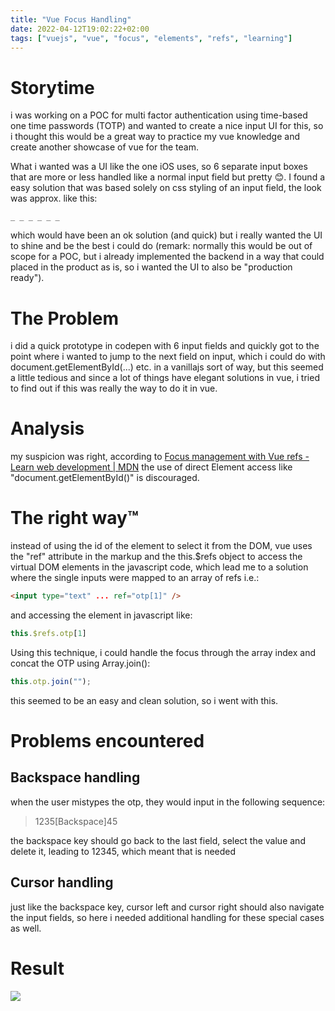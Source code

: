 ```yaml
---
title: "Vue Focus Handling"
date: 2022-04-12T19:02:22+02:00
tags: ["vuejs", "vue", "focus", "elements", "refs", "learning"]
---
```


# Storytime

i was working on a POC for multi factor authentication using time-based one time passwords (TOTP) and wanted to create a nice input UI for this, so i thought this would be a great way to practice my vue knowledge and create another showcase of vue for the team. 

What i wanted was a UI like the one iOS uses, so 6 separate input boxes that are more or less handled like a normal input field but pretty 😊. I found a easy solution that was based solely on css styling of an input field, the look was approx. like this:

`_ _ _ _ _ _` 

which would have been an ok solution (and quick) but i really wanted the UI to shine and be the best i could do (remark: normally this would be out of scope for a POC, but i already implemented the backend in a way that could placed in the product as is, so i wanted the UI to also be "production ready").

# The Problem

i did a quick prototype in codepen with 6 input fields and quickly got to the point where i wanted to jump to the next field on input, which i could do with document.getElementById(...) etc. in a vanillajs sort of way, but this seemed a little tedious and since a lot of things have elegant solutions in vue, i tried to find out if this was really the way to do it in vue.

# Analysis

my suspicion was right, according to [Focus management with Vue refs - Learn web development | MDN](https://developer.mozilla.org/en-US/docs/Learn/Tools_and_testing/Client-side_JavaScript_frameworks/Vue_refs_focus_management#virtual_dom_and_refs) the use of direct Element access like "document.getElementById()" is discouraged.

# The right way™

instead of using the id of the element to select it from the DOM, vue uses the "ref" attribute in the markup and the this.$refs object to access the virtual DOM elements in the javascript code, which lead me to a solution where the single inputs were mapped to an array of refs i.e.:

```html
<input type="text" ... ref="otp[1]" />
```

and accessing the element in javascript like:

```javascript
this.$refs.otp[1]
```

Using this technique, i could handle the focus through the array index and concat the OTP using Array.join():

```javascript
this.otp.join("");
```

 this seemed to be an easy and clean solution, so i went with this.

# Problems encountered

## Backspace handling

when the user mistypes the otp, they would input in the following sequence: 

> 1235[Backspace]45

the backspace key should go back to the last field, select the value and delete it, leading to 12345, which meant that is needed 

## Cursor handling

just like the backspace key, cursor left and cursor right should also navigate the input fields, so here i needed additional handling for these special cases as well.

# Result

![](/blog/vue-focus-handling-1.gif)

